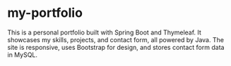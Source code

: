 # my-portfolio
This is a personal portfolio built with Spring Boot and Thymeleaf. It showcases my skills, projects, and contact form, all powered by Java. The site is responsive, uses Bootstrap for design, and stores contact form data in MySQL. 
